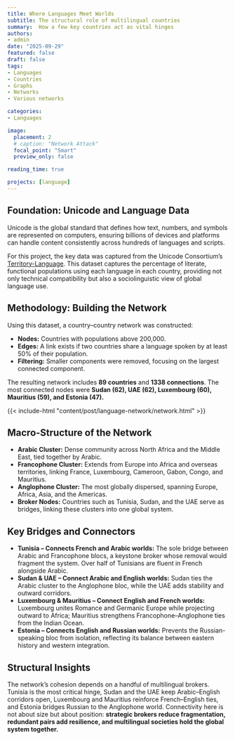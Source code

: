 ```yaml
---
title: Where Languages Meet Worlds
subtitle: The structural role of multilingual countries
summary:  How a few key countries act as vital hinges
authors:
- admin
date: "2025-09-29"
featured: false
draft: false
tags: 
- Languages
- Countries
- Graphs
- Networks
- Various networks

categories:
- Languages

image:
  placement: 2
  # caption: "Network Attack"
  focal_point: "Smart"
  preview_only: false

reading_time: true

projects: [language]
---
```


## Foundation: Unicode and Language Data

Unicode is the global standard that defines how text, numbers, and symbols are represented on computers, ensuring billions of devices and platforms can handle content consistently across hundreds of languages and scripts. 

For this project, the key data was captured from the Unicode Consortium’s [Territory-Language](https://www.unicode.org/cldr/charts/47/supplemental/territory_language_information.html). This dataset captures the percentage of literate, functional populations using each language in each country, providing not only technical compatibility but also a sociolinguistic view of global language use.

## Methodology: Building the Network
Using this dataset, a country–country network was constructed:  

- **Nodes:** Countries with populations above 200,000.  
- **Edges:** A link exists if two countries share a language spoken by at least 50% of their population.  
- **Filtering:** Smaller components were removed, focusing on the largest connected component.  

The resulting network includes **89 countries** and **1338 connections**. The most connected nodes were **Sudan (62), UAE (62), Luxembourg (60), Mauritius (59), and Estonia (47).**

{{< include-html "content/post/language-network/network.html" >}}

## Macro-Structure of the Network
- **Arabic Cluster:** Dense community across North Africa and the Middle East, tied together by Arabic.  
- **Francophone Cluster:** Extends from Europe into Africa and overseas territories, linking France, Luxembourg, Cameroon, Gabon, Congo, and Mauritius.  
- **Anglophone Cluster:** The most globally dispersed, spanning Europe, Africa, Asia, and the Americas.  
- **Broker Nodes:** Countries such as Tunisia, Sudan, and the UAE serve as bridges, linking these clusters into one global system.

## Key Bridges and Connectors
- **Tunisia – Connects French and Arabic worlds:** The sole bridge between Arabic and Francophone blocs, a keystone broker whose removal would fragment the system. Over half of Tunisians are fluent in French alongside Arabic.  
- **Sudan & UAE – Connect Arabic and English worlds:** Sudan ties the Arabic cluster to the Anglophone bloc, while the UAE adds stability and outward corridors.  
- **Luxembourg & Mauritius – Connect English and French worlds:** Luxembourg unites Romance and Germanic Europe while projecting outward to Africa; Mauritius strengthens Francophone–Anglophone ties from the Indian Ocean.  
- **Estonia – Connects English and Russian worlds:** Prevents the Russian-speaking bloc from isolation, reflecting its balance between eastern history and western integration.

## Structural Insights
The network’s cohesion depends on a handful of multilingual brokers. Tunisia is the most critical hinge, Sudan and the UAE keep Arabic–English corridors open, Luxembourg and Mauritius reinforce French–English ties, and Estonia bridges Russian to the Anglophone world. Connectivity here is not about size but about position: **strategic brokers reduce fragmentation, redundant pairs add resilience, and multilingual societies hold the global system together.**


<!-- [^1]: The data used here was downloaded from the [UCINET](https://sites.google.com/site/ucinetsoftware/home?authuser=0) covert datasets. -->

<!-- {{< include-html "content/post/language-network/plot.html" >}} -->